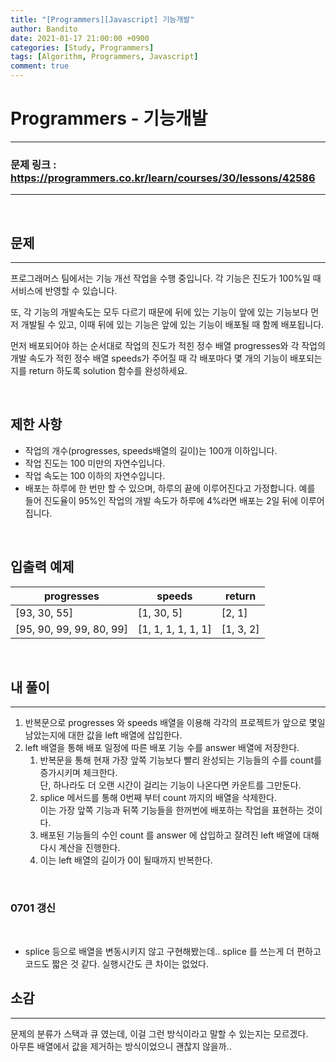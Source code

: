 ```yaml
---
title: "[Programmers][Javascript] 기능개발"
author: Bandito
date: 2021-01-17 21:00:00 +0900
categories: [Study, Programmers]
tags: [Algorithm, Programmers, Javascript]
comment: true
---
```

 
# Programmers - 기능개발
***
### 문제 링크 : <https://programmers.co.kr/learn/courses/30/lessons/42586>

***

<br/>

## 문제
***
프로그래머스 팀에서는 기능 개선 작업을 수행 중입니다. 각 기능은 진도가 100%일 때 서비스에 반영할 수 있습니다.

또, 각 기능의 개발속도는 모두 다르기 때문에 뒤에 있는 기능이 앞에 있는 기능보다 먼저 개발될 수 있고, 이때 뒤에 있는 기능은 앞에 있는 기능이 배포될 때 함께 배포됩니다.

먼저 배포되어야 하는 순서대로 작업의 진도가 적힌 정수 배열 progresses와 각 작업의 개발 속도가 적힌 정수 배열 speeds가 주어질 때 각 배포마다 몇 개의 기능이 배포되는지를 return 하도록 solution 함수를 완성하세요.

<br/>

## 제한 사항

+ 작업의 개수(progresses, speeds배열의 길이)는 100개 이하입니다.
+ 작업 진도는 100 미만의 자연수입니다.
+ 작업 속도는 100 이하의 자연수입니다.
+ 배포는 하루에 한 번만 할 수 있으며, 하루의 끝에 이루어진다고 가정합니다. 예를 들어 진도율이 95%인 작업의 개발 속도가 하루에 4%라면 배포는 2일 뒤에 이루어집니다.

<br/>

## 입출력 예제

|progresses|speeds|return|
|----|----|----|
|[93, 30, 55]|[1, 30, 5]|[2, 1]|
|[95, 90, 99, 99, 80, 99]|[1, 1, 1, 1, 1, 1]|[1, 3, 2]|


<br/>

## 내 풀이
***

1. 반복문으로 progresses 와 speeds 배열을 이용해 각각의 프로젝트가 앞으로 몇일 남았는지에 대한 값을 left 배열에 삽입한다.
2. left 배열을 통해 배포 일정에 따른 배포 기능 수를 answer 배열에 저장한다.
    1. 반복문을 통해 현재 가장 앞쪽 기능보다 빨리 완성되는 기능들의 수를 count를 증가시키며 체크한다.   
    단, 하나라도 더 오랜 시간이 걸리는 기능이 나온다면 카운트를 그만둔다.
    2. splice 메서드를 통해 0번째 부터 count 까지의 배열을 삭제한다.   
    이는 가장 앞쪽 기능과 뒤쪽 기능들을 한꺼번에 배포하는 작업을 표현하는 것이다.
    3. 배포된 기능들의 수인 count 를 answer 에 삽입하고 잘려진 left 배열에 대해 다시 계산을 진행한다.
    4. 이는 left 배열의 길이가 0이 될때까지 반복한다.

<script src="https://gist.github.com/Suppplier/77198f1c0674f15d23589d32361dc8cc.js"></script>

<br/>

### 0701 갱신

<br/>

<script src="https://gist.github.com/Suppplier/3dcea3c952174c474ca26c014e5e2bd0.js"></script>

+ splice 등으로 배열을 변동시키지 않고 구현해봤는데.. splice 를 쓰는게 더 편하고 코드도 짧은 것 같다. 실행시간도 큰 차이는 없었다.

## 소감
***

문제의 분류가 스택과 큐 였는데, 이걸 그런 방식이라고 말할 수 있는지는 모르겠다.    
아무튼 배열에서 값을 제거하는 방식이었으니 괜찮지 않을까.. 

